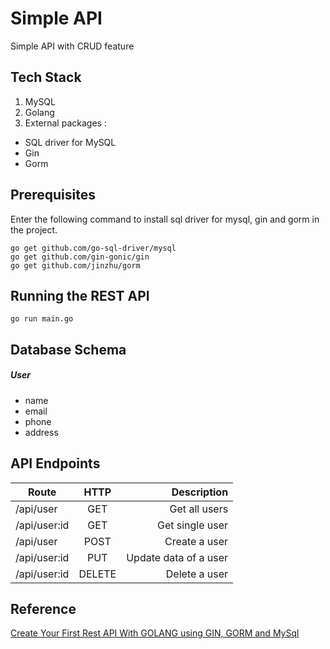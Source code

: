 # Simple API

Simple API with CRUD feature

## Tech Stack
1. MySQL
2. Golang
3. External packages :
* SQL driver for MySQL 
* Gin
* Gorm

## Prerequisites
Enter the following command to install sql driver for mysql, gin and gorm in the project.
```
go get github.com/go-sql-driver/mysql
go get github.com/gin-gonic/gin
go get github.com/jinzhu/gorm
```

## Running the REST API
```
go run main.go
```


## Database Schema
##### User
* name
* email
* phone
* address

## API Endpoints
| Route         | HTTP          | Description           |
| ------------- |:-------------:| ---------------------:|
| /api/user     | GET           | Get all users         |
| /api/user:id  | GET           | Get single user       |
| /api/user     | POST          | Create a user         |
| /api/user:id  | PUT           | Update data of a user |
| /api/user:id  | DELETE        | Delete a user         |


## Reference
[Create Your First Rest API With GOLANG using GIN, GORM and MySql](https://medium.com/wesionary-team/create-your-first-rest-api-with-golang-using-gin-gorm-and-mysql-d439bcc6f987)
